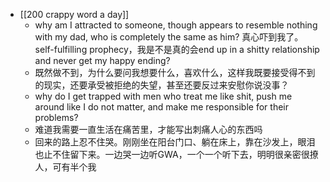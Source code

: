 - [[200 crappy word a day]]
	- why am I attracted to someone, though appears to resemble nothing with my dad, who is completely the same as him? 真心吓到我了。self-fulfilling prophecy，我是不是真的会end up in a shitty relationship and never get my happy ending?
	- 既然做不到，为什么要问我想要什么，喜欢什么，这样我既要接受得不到的现实，还要承受被拒绝的失望，甚至还要反过来安慰你说没事？
	- why do I get trapped with men who treat me like shit, push me around like I do not matter, and make me responsible for their problems?
	- 难道我需要一直生活在痛苦里，才能写出刺痛人心的东西吗
	- 回来的路上忍不住哭。刚刚坐在阳台门口、躺在床上，靠在沙发上，眼泪也止不住留下来。一边哭一边听GWA，一个一个听下去，明明很亲密很撩人，可有半个我